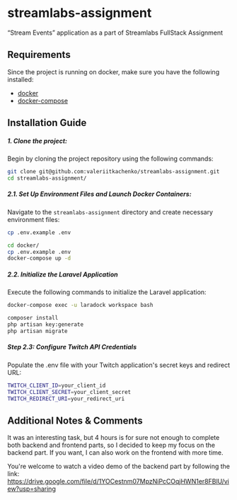 # streamlabs-assignment
“Stream Events” application as a part of Streamlabs FullStack Assignment

## Requirements

Since the project is running on docker, make sure you have the following installed:

- [docker](https://docs.docker.com)
- [docker-compose](http://docs.docker.com/compose)

## Installation Guide

##### 1. Clone the project:

Begin by cloning the project repository using the following commands:

```bash
git clone git@github.com:valeriitkachenko/streamlabs-assignment.git
cd streamlabs-assignment/
```

##### 2.1. Set Up Environment Files and Launch Docker Containers:

Navigate to the `streamlabs-assignment` directory and create necessary environment files:

```bash
cp .env.example .env

cd docker/
cp .env.example .env
docker-compose up -d
```

##### 2.2. Initialize the Laravel Application

Execute the following commands to initialize the Laravel application:

```bash
docker-compose exec -u laradock workspace bash

composer install
php artisan key:generate
php artisan migrate
```
##### Step 2.3: Configure Twitch API Credentials

Populate the .env file with your Twitch application's secret keys and redirect URL:

```bash
TWITCH_CLIENT_ID=your_client_id
TWITCH_CLIENT_SECRET=your_client_secret
TWITCH_REDIRECT_URI=your_redirect_uri
```

## Additional Notes & Comments
It was an interesting task, but 4 hours is for sure not enough to complete both backend and frontend parts, so I decided to keep my focus on the backend part. If you want, I can also work on the frontend with more time.

You're welcome to watch a video demo of the backend part by following the link:
https://drive.google.com/file/d/1YOCestnm07MpzNiPcCOqjHWN1er8FBlU/view?usp=sharing
